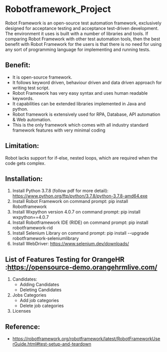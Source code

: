 # Robotframework_Project

Robot Framework is an open-source test automation framework, exclusively designed for acceptance testing and acceptance test-driven development. The environment it uses is built with a number of libraries and tools. If comparing Robot Framework with other test automation tools, then the best benefit with Robot Framework for the users is that there is no need for using any sort of programming language for implementing and running tests.

## Benefit:

- It is open-source framework.
- It follows keyword driven, behaviour driven and data driven approach for writing test script.
- Robot Framework has very easy syntax and uses human readable keywords.
- It capabilities can be extended libraries implemented in Java and python.
- Robot framework is extensively used for RPA, Database, API automation & Web automation.
- This is the only framework which comes with all industry standard framework features with very minimal coding

## Limitation:
Robot lacks support for if-else, nested loops, which are required when the code gets complex.



## Installation:

1. Install Python 3.7.8 (follow pdf for more detail):
https://www.python.org/ftp/python/3.7.8/python-3.7.8-amd64.exe
2. Install Robot Framework on command prompt:
pip install Robotframework
3. Install Wxpython version 4.0.7 on command prompt:
pip install wxpython==4.0.7
4. Install Robotframework IDE (RIDE) on command prompt:
pip install robotframework-rid
5. Install Selenium Library on command prompt:
pip install --upgrade robotframework-seleniumlibrary
6. Install WebDriver:
https://www.selenium.dev/downloads/

## List of Features Testing for OrangeHR :https://opensource-demo.orangehrmlive.com/

1. Candidates:
    - Adding Candidates
    - Deleting Candidates
2. Jobs Categories
    - Add job categories
    - Delete job categories
3. Licenses


## Reference:

- https://robotframework.org/robotframework/latest/RobotFrameworkUserGuide.html#test-setup-and-teardown
